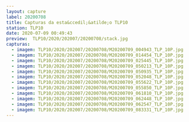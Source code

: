 ```yaml
---
layout: capture
label: 20200708
title: Capturas da esta&ccedil;&atilde;o TLP10
station: TLP10
date: 2020-07-09 00:49:43
preview:  TLP10/2020/202007/20200708/stack.jpg
capturas:
  - imagem: TLP10/2020/202007/20200708/M20200709_004943_TLP_10P.jpg
  - imagem: TLP10/2020/202007/20200708/M20200709_014454_TLP_10P.jpg
  - imagem: TLP10/2020/202007/20200708/M20200709_025445_TLP_10P.jpg
  - imagem: TLP10/2020/202007/20200708/M20200709_050213_TLP_10P.jpg
  - imagem: TLP10/2020/202007/20200708/M20200709_050935_TLP_10P.jpg
  - imagem: TLP10/2020/202007/20200708/M20200709_052048_TLP_10P.jpg
  - imagem: TLP10/2020/202007/20200708/M20200709_055622_TLP_10P.jpg
  - imagem: TLP10/2020/202007/20200708/M20200709_055850_TLP_10P.jpg
  - imagem: TLP10/2020/202007/20200708/M20200709_061810_TLP_10P.jpg
  - imagem: TLP10/2020/202007/20200708/M20200709_062448_TLP_10P.jpg
  - imagem: TLP10/2020/202007/20200708/M20200709_062547_TLP_10P.jpg
  - imagem: TLP10/2020/202007/20200708/M20200709_083331_TLP_10P.jpg
---
```

